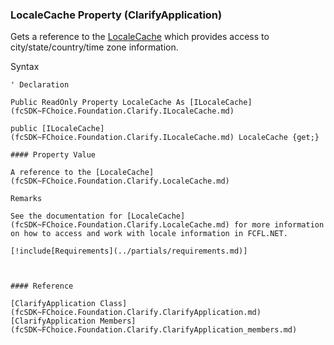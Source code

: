 ﻿### LocaleCache Property (ClarifyApplication)

Gets a reference to the [LocaleCache](fcSDK~FChoice.Foundation.Clarify.LocaleCache.md) which provides access to city/state/country/time zone information.

Syntax

```vbnet
' Declaration

Public ReadOnly Property LocaleCache As [ILocaleCache](fcSDK~FChoice.Foundation.Clarify.ILocaleCache.md)

public [ILocaleCache](fcSDK~FChoice.Foundation.Clarify.ILocaleCache.md) LocaleCache {get;}

#### Property Value

A reference to the [LocaleCache](fcSDK~FChoice.Foundation.Clarify.LocaleCache.md)

Remarks

See the documentation for [LocaleCache](fcSDK~FChoice.Foundation.Clarify.LocaleCache.md) for more information on how to access and work with locale information in FCFL.NET.

[!include[Requirements](../partials/requirements.md)]



#### Reference

[ClarifyApplication Class](fcSDK~FChoice.Foundation.Clarify.ClarifyApplication.md)  
[ClarifyApplication Members](fcSDK~FChoice.Foundation.Clarify.ClarifyApplication_members.md)